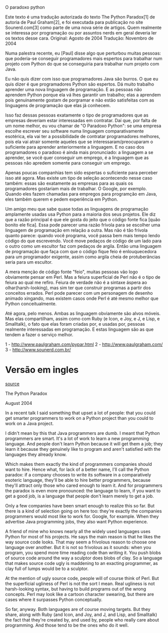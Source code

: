 O paradoxo python

Este texto é uma tradução autorizada do texto The
Python Paradox[1] de autoria de Paul Graham[2], e foi
executada para publicação no site Sounerd.com[3] como
parte de uma nova série de artigos.  Quem
realmente se interessa por programação ou por
assuntos nerds em geral deveria ler os textos
desse cara.  Original: Agosto de 2004 Tradução:
Novembro de 2004

Numa palestra recente, eu [Paul] disse algo que
perturbou muitas pessoas: que poderia-se conseguir
programadores mais espertos para trabalhar num
projeto com Python do que se conseguiria para
trabalhar num projeto com Java.

Eu não quis dizer com isso que programadores Java
são burros. O que eu quis dizer é que
programadores Python são espertos. Dá muito
trabalho aprender uma nova linguagem de
programação. E as pessoas não aprendem Python
porque ela vá lhes garantir um trabalho; elas
a aprendem pois genuinamente gostam de porgramar
e não estão satisfeitas com as linguagens de
programação que elas já conhecem.

Isso faz dessas pessoas exatamente o tipo de
programadores que as empresas deveriam estar
interessadas em contratar. Daí que, por falta de
um nome melhor, eu vou chamar de "O Paradoxo
Python": se uma empresa escolhe escrever seu
software numa linguagem comparativamente
esotérica, ela vai ter a possibilidade de
contratar programadores melhores, pois ela vai
atrair somente aqueles que se
interessaram/preocuparam o suficiente para
aprender anteriormente a linguagem. E no caso dos
programadores o paradoxo é ainda mais pronunciado:
a linguagem a se aprender, se você quer conseguir
um emprego, é a linguagem que as pessoas não
apredem somente para conseguir um emprego.

Apenas poucas companhias tem sido espertas
o suficiente para perceber isso até agora. Mas
existe um tipo de seleção acontecendo nesse caso
também: essas são exatamente as empresas para as
quais os programadores gostariam mais de
trabalhar. O Google, por exemplo. Quando eles
fazem chamadas para empregos para programção em
Java, eles também querem e pedem experiência em
Python.

Um amigo meu que sabe quase todas as linguagens de
programação amplamente usadas usa Python para
a maioria dos seus projetos. Ele diz que a razão
principal é que ele gosta do jeito que o código
fonte fica [quão bonito ele fica]. Essa pode
parecer uma razão frívola para se escolher uma
linguagem de programação em relação a outra. Mas
não é tão frívola quanto parece: quando você
programa, você passa bem mais tempo lendo código
do que escrevendo. Você move pedaços de código de
um lado para o outro como um escultor faz com
pedaços de argila. Então uma linguagem de
programação que faça com que o código fique feio
é enlouquecedora para um programador exigente,
assim como argila cheia de protuberâncias seria
para um escultor.

A mera menção de código fonte "feio", muitas
pessoas vão logo obviamente pensar em Perl. Mas
a feiura superficial de Perl não é o tipo de
feiura ao qual me refiro. Feiura de verdade não
é a sintaxe áspera ao olhar(harsh-looking), mas
sim ter que construir programas a partir dos
conceitos errados. Perl pode parecer com um
personagem de desenho animado xingando, mas
existem casos onde Perl é até mesmo melhor que
Python conceitualmente.

Até agora, pelo menos. Ambas as linguagem
obviamente são alvos móveis. Mas elas
compartilham, assim como com Ruby (e Icon, e Joy,
e J, e Lisp, e Smalltalk), o fato que elas foram
criadas por, e usadas por, pessoas realmente
interessadas em programação. E estas linguagem são
as que tendem a fazer o serviço melhor.

1 - http://www.paulgraham.com/pypar.html
2 - http://www.paulgraham.com/
3 - http://www.sounerd.com.br/

# Versão em ingles
[source ](http://paulgraham.com/pypar.html)

The Python Paradox

August 2004

In a recent talk I said something that upset a lot of people: that you could
get smarter programmers to work on a Python project than you could to work on a
Java project.

I didn't mean by this that Java programmers are dumb. I meant that Python
programmers are smart. It's a lot of work to learn a new programming language.
And people don't learn Python because it will get them a job; they learn it
because they genuinely like to program and aren't satisfied with the languages
they already know.

Which makes them exactly the kind of programmers companies should want to hire.
Hence what, for lack of a better name, I'll call the Python paradox: if a
company chooses to write its software in a comparatively esoteric language,
they'll be able to hire better programmers, because they'll attract only those
who cared enough to learn it. And for programmers the paradox is even more
pronounced: the language to learn, if you want to get a good job, is a language
that people don't learn merely to get a job.

Only a few companies have been smart enough to realize this so far. But there
is a kind of selection going on here too: they're exactly the companies
programmers would most like to work for. Google, for example. When they
advertise Java programming jobs, they also want Python experience.

A friend of mine who knows nearly all the widely used languages uses Python for
most of his projects. He says the main reason is that he likes the way source
code looks. That may seem a frivolous reason to choose one language over
another. But it is not so frivolous as it sounds: when you program, you spend
more time reading code than writing it. You push blobs of source code around
the way a sculptor does blobs of clay. So a language that makes source code
ugly is maddening to an exacting programmer, as clay full of lumps would be to
a sculptor.

At the mention of ugly source code, people will of course think of Perl. But
the superficial ugliness of Perl is not the sort I mean. Real ugliness is not
harsh-looking syntax, but having to build programs out of the wrong concepts.
Perl may look like a cartoon character swearing, but there are cases where it
surpasses Python conceptually.

So far, anyway. Both languages are of course moving targets. But they share,
along with Ruby (and Icon, and Joy, and J, and Lisp, and Smalltalk) the fact
that they're created by, and used by, people who really care about programming.
And those tend to be the ones who do it well.
